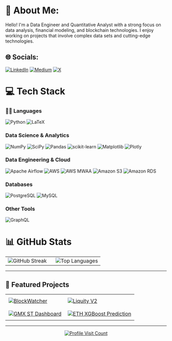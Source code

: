 # 💫 About Me:
Hello! I'm a Data Engineer and Quantitative Analyst with a strong focus on data analysis, financial modeling, and blockchain technologies. I enjoy working on projects that involve complex data sets and cutting-edge technologies.


## 🌐 Socials:
[![LinkedIn](https://img.shields.io/badge/LinkedIn-%230077B5.svg?logo=linkedin&logoColor=white)](https://linkedin.com/in/oliinykm) [![Medium](https://img.shields.io/badge/Medium-12100E?logo=medium&logoColor=white)](https://medium.com/@maksolii) [![X](https://img.shields.io/badge/X-black.svg?logo=X&logoColor=white)](https://x.com/maximolii) 

# 💻 Tech Stack
### 🧑‍💻 Languages
![Python](https://img.shields.io/badge/python-3670A0?style=flat-square&logo=python&logoColor=ffdd54)
![LaTeX](https://img.shields.io/badge/latex-%23008080.svg?style=flat-square&logo=latex&logoColor=white)

### Data Science & Analytics  
![NumPy](https://img.shields.io/badge/numpy-%23013243.svg?style=flat-square&logo=numpy&logoColor=white)
![SciPy](https://img.shields.io/badge/SciPy-%230C55A5.svg?style=flat-square&logo=scipy&logoColor=white)
![Pandas](https://img.shields.io/badge/pandas-%23150458.svg?style=flat-square&logo=pandas&logoColor=white)
![scikit-learn](https://img.shields.io/badge/scikit--learn-%23F7931E.svg?style=flat-square&logo=scikit-learn&logoColor=white)
![Matplotlib](https://img.shields.io/badge/Matplotlib-%23ffffff.svg?style=flat-square&logo=Matplotlib&logoColor=black)
![Plotly](https://img.shields.io/badge/Plotly-%233F4F75.svg?style=flat-square&logo=plotly&logoColor=white)

### Data Engineering & Cloud  
![Apache Airflow](https://img.shields.io/badge/Apache%20Airflow-017CEE?style=flat-square&logo=apache-airflow&logoColor=white)
![AWS](https://img.shields.io/badge/AWS-%23FF9900.svg?style=flat-square&logo=amazon-aws&logoColor=white)
![AWS MWAA](https://img.shields.io/badge/AWS%20MWAA-FF9900?style=flat-square&logo=amazonaws&logoColor=white)
![Amazon S3](https://img.shields.io/badge/Amazon%20S3-569A31?style=flat-square&logo=amazon-s3&logoColor=white)
![Amazon RDS](https://img.shields.io/badge/Amazon%20RDS-527FFF?style=flat-square&logo=amazonaws&logoColor=white)

### Databases
![PostgreSQL](https://img.shields.io/badge/PostgreSQL-336791.svg?style=flat-square&logo=postgresql&logoColor=white)
![MySQL](https://img.shields.io/badge/mysql-4479A1.svg?style=flat-square&logo=mysql&logoColor=white)

### Other Tools 
![GraphQL](https://img.shields.io/badge/-GraphQL-E10098?style=flat-square&logo=graphql&logoColor=white)


# 📊 GitHub Stats

<table align="center" style="margin-left:auto; margin-right:auto;">
  <tr>
    <td style="padding-right: 20px;">
      <img src="https://git-hub-streak-stats.vercel.app/?user=oliinykm99&theme=dark&hide_border=true" alt="GitHub Streak" />
    </td>
    <td>
      <img src="https://github-readme-stats.vercel.app/api/top-langs/?username=oliinykm99&layout=donut&theme=dark&hide=html,scss,stylus,blade,css,shell,batchfile,dockerfile,typescript&hide_border=true&include_all_commits=true&count_private=true&langs_count=5" alt="Top Languages" />
    </td>
  </tr>
</table>

---

## 🚀 Featured Projects

<table align="center" style="margin-left:auto; margin-right:auto;">
  <tr>
    <td style="padding: 10px;">
      <a href="https://github.com/oliinykm99/BlockWatcher" title="BlockWatcher">
        <img src="https://github-readme-stats.vercel.app/api/pin/?username=oliinykm99&repo=BlockWatcher&theme=dark&hide_border=true" alt="BlockWatcher" />
      </a>
    </td>
    <td style="padding: 10px;">
      <a href="https://github.com/oliinykm99/liquity_v2" title="Liquity V2">
        <img src="https://github-readme-stats.vercel.app/api/pin/?username=oliinykm99&repo=liquity_v2&theme=dark&hide_border=true" alt="Liquity V2" />
      </a>
    </td>
  </tr>
  <tr>
    <td style="padding: 10px;">
      <a href="https://github.com/oliinykm99/gmx-st-dashboard" title="GMX ST Dashboard">
        <img src="https://github-readme-stats.vercel.app/api/pin/?username=oliinykm99&repo=gmx-st-dashboard&theme=dark&hide_border=true" alt="GMX ST Dashboard" />
      </a>
    </td>
    <td style="padding: 10px;">
      <a href="https://github.com/oliinykm99/ETH-XGBoost-prediction" title="ETH XGBoost Prediction">
        <img src="https://github-readme-stats.vercel.app/api/pin/?username=oliinykm99&repo=ETH-XGBoost-prediction&theme=dark&hide_border=true" alt="ETH XGBoost Prediction" />
      </a>
    </td>
  </tr>
</table>

---

<p align="center">
  <a href="https://komarev.com/ghpvc/?username=oliinykm99" title="Profile Visit Count">
    <img src="https://komarev.com/ghpvc/?username=oliinykm99" alt="Profile Visit Count" />
  </a>
</p>
